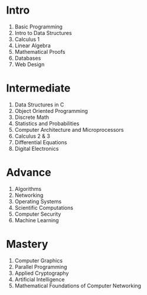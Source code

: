 # Intro
1. Basic Programming
2. Intro to Data Structures
3. Calculus 1
4. Linear Algebra 
5. Mathematical Proofs
6. Databases
7. Web Design

# Intermediate 
1. Data Structures in C
2. Object Oriented Programming
3. Discrete Math 
4. Statistics and Probabilities
5. Computer Architecture and Microprocessors 
6. Calculus 2 & 3
7. Differential Equations
8. Digital Electronics


# Advance 
1. Algorithms
2. Networking 
3. Operating Systems 
4. Scientific Computations
5. Computer Security 
6. Machine Learning

# Mastery 
1. Computer Graphics
2. Parallel Programming
3. Applied Cryptography
4. Artificial Intelligence 
5. Mathematical Foundations of Computer Networking
